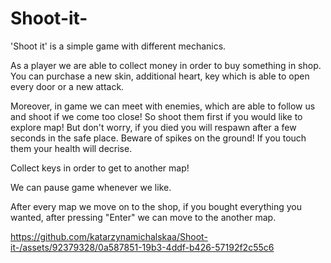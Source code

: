 # Shoot-it-

'Shoot it' is a simple game with different mechanics. 

As a player we are able to collect money in order to buy something in shop. You can purchase a new skin, additional heart, key which is able to open every door or a new attack. 

Moreover, in game we can meet with enemies, which are able to follow us and shoot if we come too close! So shoot them first if you would like to explore map! But don't worry, if you died you will respawn after a few seconds in the safe place. Beware of spikes on the ground! If you touch them your health will decrise. 

Collect keys in order to get to another map! 

We can pause game whenever we like. 

After every map we move on to the shop, if you bought everything you wanted, after pressing "Enter" we can move to the another map. 

https://github.com/katarzynamichalskaa/Shoot-it-/assets/92379328/0a587851-19b3-4ddf-b426-57192f2c55c6



